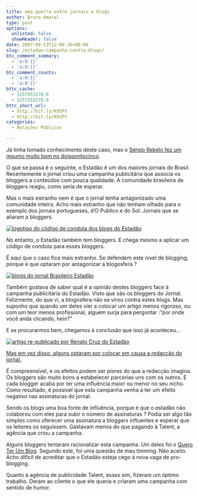 ```yaml
---
title: uma guerra entre jornais e blogs
author: Bruno Amaral
type: post
options:
  unlisted: false
  showHeader: false
date: 2007-08-13T12:00:26+00:00
slug: /estadao-campanha-contra-blogs/
btc_comment_summary:
  - 'a:0:{}'
  - 'a:0:{}'
btc_comment_counts:
  - 'a:0:{}'
  - 'a:0:{}'
bttc_cache:
  - 1257353278:0
  - 1257353278:0
bttc_short_url:
  - http://bit.ly/K9SPY
  - http://bit.ly/K9SPY
categories:
  - Relações Públicas

---
```

Já tinha tomado conhecimento deste caso, mas o [Sérgio Rebelo fez um resumo muito bom no doispontocinco][1].

O que se passa é o seguinte, o Estadão é um dos maiores jornais do Brasil. Recentemente o jornal criou uma campanha publicitária que associa os bloggers a conteúdos com pouca qualidade. A comunidade brasileira de bloggers reagiu, como seria de esperar.

Mas o mais estranho nem é que o jornal tenha antagonizado uma comunidade inteira. Acho mais estranho que não tenham olhado para o exemplo dos jornais portugueses, d&#8217;O Publico e do Sol. Jornais que se aliaram a bloggers.

[<img src="/wp-content/uploads/2007/08/codigo1.jpg" alt="logotipo do código de conduta dos blogs do Estadão" class="left" />][2]

No entanto, o Estadão também tem bloggers. E chega mesmo a aplicar um código de conduta para esses bloggers.

É aqui que o caso fica mais estranho. Se defendem este nível de blogging, porque é que optaram por antagonizar a blogosfera ?

[![blogs do jornal Brasileiro Estadão][3]][4]

Também gostava de saber qual é a opinião destes bloggers face à campanha publicitária do Estadão. Visto que são os bloggers do Jornal. Felizmente, do que vi, a blogosfera não se virou contra estes blogs. Mas suponho que quando um deles vier a colocar um artigo menos rigoroso, ou com um teor menos profissional, alguém surja para perguntar :&#8221;por onde você anda clicando, hein?&#8221;

E se procurarmos bem, chegamos à conclusão que isso já aconteceu&#8230;
  
[![artigo re-publicado por Renato Cruz do Estadão][5]][6]
  
[Mas em vez disso, alguns optaram por colocar em causa a redacção do jornal.][7] 

É compreensível, e os efeitos podem ser piores do que a redacção imagina. Os bloggers são muito bons a estabelecer parcerias uns com os outros. E cada blogger acaba por ter uma influência maior ou menor no seu nicho. Como resultado, é possível que esta campanha venha a ter um efeito negativo nas assinaturas do jornal.

Sendo os blogs uma boa fonte de influência, porque é que o estadão não colaborou com eles para subir o número de assinaturas ? Podia ser algo tão simples como oferecer uma assinatura a bloggers influentes e esperar que os leitores os seguissem. Gastavam menos do que pagando à Talent, a agência que criou a campanha.

Alguns bloggers tentaram racionalizar esta campanha. Um deles foi o [Quero Ter Um Blog][8]. Segundo este, foi uma questão de mau timming. Não aceito. Acho difícil de acreditar que o Estadão esteja cego à nova vaga de pro-blogging.

Quanto à agência de publicidade Talent, esses sim, fizeram um óptimo trabalho. Deram ao cliente o que ele queria e criaram uma campanha com sentido de humor.

 [1]: http://sergiorebelo.com/doispontocinco/?p=167 "blog doispontocinco - sérgio rebelo"
 [2]: http://www.estadao.com.br/pages/blogs/codigodeconduta.htm
 [3]: /wp-content/uploads/2007/08/blogs-estadao1.png
 [4]: http://render.estadao.com.br/blogs/
 [5]: /wp-content/uploads/2007/08/renato-cruz-reporter-estadao1.png
 [6]: http://blog.estadao.com.br/blog/cruz/?title=gravata_com_ventilador&more=1&c=1&tb=1&pb=1
 [7]: http://eduf.net/2007/estadao-e-o-maior-mico-do-ano
 [8]: http://queroterumblog.com/2007/08/11/campanha-do-estadao-blogs-bons-devem-vestir-a-carapuca-sim/